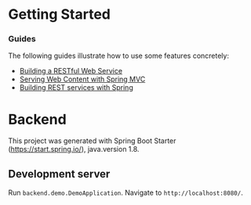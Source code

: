 # Getting Started

### Guides
The following guides illustrate how to use some features concretely:

* [Building a RESTful Web Service](https://spring.io/guides/gs/rest-service/)
* [Serving Web Content with Spring MVC](https://spring.io/guides/gs/serving-web-content/)
* [Building REST services with Spring](https://spring.io/guides/tutorials/bookmarks/)

# Backend
This project was generated with Spring Boot Starter (https://start.spring.io/), java.version 1.8.

## Development server

Run `backend.demo.DemoApplication`. Navigate to `http://localhost:8080/`. 
